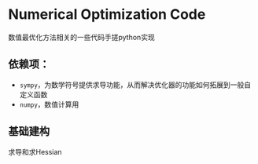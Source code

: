 # Numerical Optimization Code
数值最优化方法相关的一些代码手搓python实现



## 依赖项：

- `sympy`，为数学符号提供求导功能，从而解决优化器的功能如何拓展到一般自定义函数
- `numpy`，数值计算用



## 基础建构

求导和求Hessian


